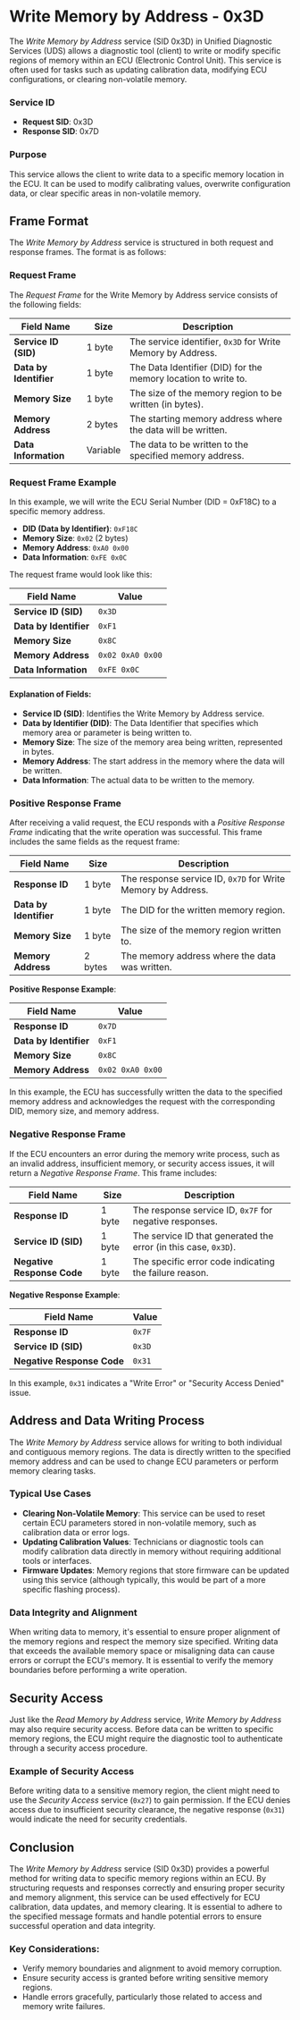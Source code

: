 

# Write Memory by Address - 0x3D

The *Write Memory by Address* service (SID 0x3D) in Unified Diagnostic Services (UDS) allows a diagnostic tool (client) to write or modify specific regions of memory within an ECU (Electronic Control Unit). This service is often used for tasks such as updating calibration data, modifying ECU configurations, or clearing non-volatile memory.

### Service ID
- **Request SID**: 0x3D
- **Response SID**: 0x7D

### Purpose
This service allows the client to write data to a specific memory location in the ECU. It can be used to modify calibrating values, overwrite configuration data, or clear specific areas in non-volatile memory.

## Frame Format

The *Write Memory by Address* service is structured in both request and response frames. The format is as follows:

### Request Frame

The *Request Frame* for the Write Memory by Address service consists of the following fields:

| Field Name              | Size        | Description                                                     |
|--------------------------|-------------|-----------------------------------------------------------------|
| **Service ID (SID)**     | 1 byte      | The service identifier, `0x3D` for Write Memory by Address.     |
| **Data by Identifier**   | 1 byte      | The Data Identifier (DID) for the memory location to write to.  |
| **Memory Size**          | 1 byte      | The size of the memory region to be written (in bytes).         |
| **Memory Address**       | 2 bytes     | The starting memory address where the data will be written.     |
| **Data Information**     | Variable    | The data to be written to the specified memory address.         |

### Request Frame Example

In this example, we will write the ECU Serial Number (DID = 0xF18C) to a specific memory address.

- **DID (Data by Identifier)**: `0xF18C`
- **Memory Size**: `0x02` (2 bytes)
- **Memory Address**: `0xA0 0x00`
- **Data Information**: `0xFE 0x0C`

The request frame would look like this:

| Field Name              | Value          |
|--------------------------|----------------|
| **Service ID (SID)**     | `0x3D`         |
| **Data by Identifier**   | `0xF1`         |
| **Memory Size**          | `0x8C`         |
| **Memory Address**       | `0x02 0xA0 0x00` |
| **Data Information**     | `0xFE 0x0C`    |

#### Explanation of Fields:
- **Service ID (SID)**: Identifies the Write Memory by Address service.
- **Data by Identifier (DID)**: The Data Identifier that specifies which memory area or parameter is being written to.
- **Memory Size**: The size of the memory area being written, represented in bytes.
- **Memory Address**: The start address in the memory where the data will be written.
- **Data Information**: The actual data to be written to the memory.

### Positive Response Frame

After receiving a valid request, the ECU responds with a *Positive Response Frame* indicating that the write operation was successful. This frame includes the same fields as the request frame:

| Field Name              | Size        | Description                                                     |
|--------------------------|-------------|-----------------------------------------------------------------|
| **Response ID**          | 1 byte      | The response service ID, `0x7D` for Write Memory by Address.    |
| **Data by Identifier**   | 1 byte      | The DID for the written memory region.                          |
| **Memory Size**          | 1 byte      | The size of the memory region written to.                       |
| **Memory Address**       | 2 bytes     | The memory address where the data was written.                  |

**Positive Response Example**:

| Field Name              | Value          |
|--------------------------|----------------|
| **Response ID**          | `0x7D`         |
| **Data by Identifier**   | `0xF1`         |
| **Memory Size**          | `0x8C`         |
| **Memory Address**       | `0x02 0xA0 0x00` |

In this example, the ECU has successfully written the data to the specified memory address and acknowledges the request with the corresponding DID, memory size, and memory address.

### Negative Response Frame

If the ECU encounters an error during the memory write process, such as an invalid address, insufficient memory, or security access issues, it will return a *Negative Response Frame*. This frame includes:

| Field Name            | Size        | Description                                                       |
|------------------------|-------------|-------------------------------------------------------------------|
| **Response ID**        | 1 byte      | The response service ID, `0x7F` for negative responses.           |
| **Service ID (SID)**   | 1 byte      | The service ID that generated the error (in this case, `0x3D`).   |
| **Negative Response Code** | 1 byte  | The specific error code indicating the failure reason.           |

**Negative Response Example**:

| Field Name                  | Value      |
|------------------------------|------------|
| **Response ID**              | `0x7F`     |
| **Service ID (SID)**         | `0x3D`     |
| **Negative Response Code**   | `0x31`     |

In this example, `0x31` indicates a "Write Error" or "Security Access Denied" issue.

## Address and Data Writing Process

The *Write Memory by Address* service allows for writing to both individual and contiguous memory regions. The data is directly written to the specified memory address and can be used to change ECU parameters or perform memory clearing tasks.

### Typical Use Cases
- **Clearing Non-Volatile Memory**: This service can be used to reset certain ECU parameters stored in non-volatile memory, such as calibration data or error logs.
- **Updating Calibration Values**: Technicians or diagnostic tools can modify calibration data directly in memory without requiring additional tools or interfaces.
- **Firmware Updates**: Memory regions that store firmware can be updated using this service (although typically, this would be part of a more specific flashing process).

### Data Integrity and Alignment
When writing data to memory, it's essential to ensure proper alignment of the memory regions and respect the memory size specified. Writing data that exceeds the available memory space or misaligning data can cause errors or corrupt the ECU's memory. It is essential to verify the memory boundaries before performing a write operation.

## Security Access

Just like the *Read Memory by Address* service, *Write Memory by Address* may also require security access. Before data can be written to specific memory regions, the ECU might require the diagnostic tool to authenticate through a security access procedure.

### Example of Security Access

Before writing data to a sensitive memory region, the client might need to use the *Security Access* service (`0x27`) to gain permission. If the ECU denies access due to insufficient security clearance, the negative response (`0x31`) would indicate the need for security credentials.

## Conclusion

The *Write Memory by Address* service (SID 0x3D) provides a powerful method for writing data to specific memory regions within an ECU. By structuring requests and responses correctly and ensuring proper security and memory alignment, this service can be used effectively for ECU calibration, data updates, and memory clearing. It is essential to adhere to the specified message formats and handle potential errors to ensure successful operation and data integrity.

### Key Considerations:
- Verify memory boundaries and alignment to avoid memory corruption.
- Ensure security access is granted before writing sensitive memory regions.
- Handle errors gracefully, particularly those related to access and memory write failures.
